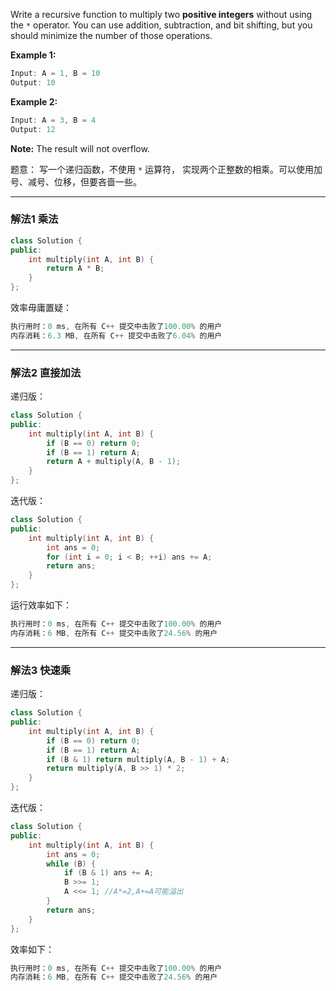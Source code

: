 

Write a recursive function to multiply two **positive integers** without using the `*` operator. You can use addition, subtraction, and bit shifting, but you should minimize the number of those operations.

**Example 1:**

```swift
Input: A = 1, B = 10
Output: 10
```

**Example 2:**

```swift
Input: A = 3, B = 4
Output: 12
```

**Note:** The result will not overflow.

题意： 写一个递归函数，不使用 `*` 运算符， 实现两个正整数的相乘。可以使用加号、减号、位移，但要吝啬一些。

-----
### 解法1 乘法
```cpp
class Solution {
public:
    int multiply(int A, int B) {
        return A * B;
    }
};
```
效率毋庸置疑：
```cpp
执行用时：0 ms, 在所有 C++ 提交中击败了100.00% 的用户
内存消耗：6.3 MB, 在所有 C++ 提交中击败了6.04% 的用户
```
---
### 解法2 直接加法
递归版：
```cpp
class Solution {
public:
    int multiply(int A, int B) {
        if (B == 0) return 0;
        if (B == 1) return A;
        return A + multiply(A, B - 1);
    }
};
```
迭代版：
```cpp
class Solution {
public:
    int multiply(int A, int B) {
        int ans = 0;
        for (int i = 0; i < B; ++i) ans += A;
        return ans;
    }
};
```
运行效率如下：
```cpp
执行用时：0 ms, 在所有 C++ 提交中击败了100.00% 的用户
内存消耗：6 MB, 在所有 C++ 提交中击败了24.56% 的用户
```

---
### 解法3 快速乘
递归版：
```cpp
class Solution {
public:
    int multiply(int A, int B) {
        if (B == 0) return 0;
        if (B == 1) return A;
        if (B & 1) return multiply(A, B - 1) + A;
        return multiply(A, B >> 1) * 2;
    }
};
```
迭代版：
```cpp
class Solution {
public:
    int multiply(int A, int B) {
        int ans = 0;
        while (B) {
            if (B & 1) ans += A;
            B >>= 1;
            A <<= 1; //A*=2,A+=A可能溢出
        }
        return ans;
    }
};
```
效率如下：
```cpp
执行用时：0 ms, 在所有 C++ 提交中击败了100.00% 的用户
内存消耗：6 MB, 在所有 C++ 提交中击败了24.56% 的用户
```
